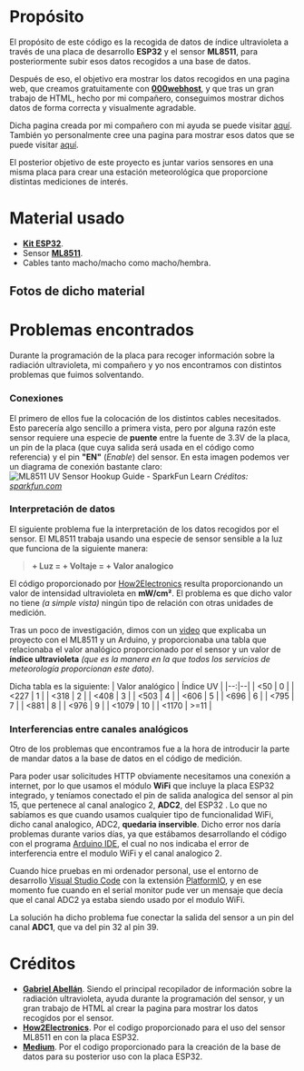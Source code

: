 # Propósito

El propósito de este código es la recogida de datos de índice ultravioleta a través de una placa de desarrollo **ESP32** y el sensor **ML8511**, para posteriormente subir esos datos recogidos a una base de datos.

Después de eso, el objetivo era mostrar los datos recogidos en una pagina web, que creamos gratuitamente con **[000webhost](https://000webhost.com/)**, y que tras un gran trabajo de HTML, hecho por mi compañero, conseguimos mostrar dichos datos de forma correcta y visualmente agradable.

Dicha pagina creada por mi compañero con mi ayuda se puede visitar [aquí](https://ultravioletasuperestacion.000webhostapp.com/).  También yo personalmente cree una pagina para mostrar esos datos que se puede visitar [aquí](https://ultravioletasuperestacion.000webhostapp.com/alberto.php).

El posterior objetivo de este proyecto es juntar varios sensores en una misma placa para crear una estación meteorológica que proporcione distintas mediciones de interés.


# Material usado

- **[Kit ESP32](https://www.amazon.es/Freenove-ESP32-WROVER-Included-Compatible-Wireless/dp/B0CJJH2C2C/ref=sr_1_7?adgrpid=55208455845&hvadid=279364096447&hvdev=c&hvlocphy=1005449&hvnetw=g&hvqmt=e&hvrand=4908225397421771884&hvtargid=kwd-403647908158&hydadcr=2892_1744813&keywords=esp32%20kit&qid=1702592440&sr=8-7)**.
- Sensor **[ML8511](https://www.amazon.es/RAKSTORE-GY-8511-ML8511-ruptura-anal%C3%B3gica/dp/B0C39YZT7X/ref=sr_1_2?__mk_es_ES=%C3%85M%C3%85%C5%BD%C3%95%C3%91&crid=3QMW400MGB4SM&keywords=ml8511&qid=1702592480&sprefix=ml8511,aps,96&sr=8-2)**.
- Cables tanto macho/macho como macho/hembra.

## Fotos de dicho material

# Problemas encontrados

Durante la programación de la placa para recoger información sobre la radiación ultravioleta, mi compañero y yo nos encontramos con distintos problemas que fuimos solventando.

### Conexiones
El primero de ellos fue la colocación de los distintos cables necesitados. Esto parecería algo sencillo a primera vista, pero por alguna razón este sensor requiere una especie de **puente** entre la fuente de 3.3V de la placa, un pin de la placa (que cuya salida será usada en el código como referencia) y el pin **"EN"** (*Enable*) del sensor.
En esta imagen podemos ver un diagrama de conexión bastante claro:
![ML8511 UV Sensor Hookup Guide - SparkFun Learn](https://cdn.sparkfun.com/assets/learn_tutorials/2/0/6/ML8511_UV_Hookup.png)
*Créditos: [sparkfun.com](https://learn.sparkfun.com/tutorials/ml8511-uv-sensor-hookup-guide/all)*

### Interpretación de datos
El siguiente problema fue la interpretación de los datos recogidos por el sensor. El ML8511 trabaja usando una especie de sensor sensible a la luz que funciona de la siguiente manera:
> **+ Luz = + Voltaje = + Valor analogico**

El código proporcionado por [How2Electronics](https://how2electronics.com/uv-index-meter-esp32-uv-sensor-ml8511/) resulta proporcionando un valor de intensidad ultravioleta en **mW/cm²**. El problema es que dicho valor no tiene *(a simple vista)* ningún tipo de relación con otras unidades de medición.

Tras un poco de investigación, dimos con un [video](https://www.youtube.com/watch?v=zbHh3onXqBc&t=1231s&ab_channel=RoboticsSpaceNV) que explicaba un proyecto con el ML8511 y un Arduino, y proporcionaba una tabla que relacionaba el valor analógico proporcionado por el sensor y un valor de **índice ultravioleta** *(que es la manera en la que todos los servicios de meteorología proporcionan este dato)*.

Dicha tabla es la siguiente:
| Valor analógico | Índice UV |
|--:|--|
| <50   | 0    |
| <227  | 1    |
| <318  | 2    |
| <408  | 3    |
| <503  | 4    |
| <606  | 5    |
| <696  | 6    |
| <795  | 7    |
| <881  | 8    |
| <976  | 9    |
| <1079 | 10   |
| <1170 | >=11 |

### Interferencias entre canales analógicos
Otro de los problemas que encontramos fue a la hora de introducir la parte de mandar datos a la base de datos en el código de medición.

Para poder usar solicitudes HTTP obviamente necesitamos una conexión a internet, por lo que usamos el módulo **WiFi** que incluye la placa ESP32 integrado, y teníamos conectado el pin de salida analogica del sensor al pin 15, que pertenece al canal analogico 2, **ADC2**, del ESP32 . Lo que no sabíamos es que cuando usamos cualquier tipo de funcionalidad WiFi, dicho canal analogico, ADC2, **quedaria inservible**. Dicho error nos daría problemas durante varios días, ya que estábamos desarrollando el código con el programa [Arduino IDE](https://www.arduino.cc/en/software), el cual no nos indicaba el error de interferencia entre el modulo WiFi y el canal analogico 2.

Cuando hice pruebas en mi ordenador personal, use el entorno de desarrollo [Visual Studio Code](https://code.visualstudio.com/) con la extensión [PlatformIO](https://platformio.org/), y en ese momento fue cuando en el serial monitor pude ver un mensaje que decía que el canal ADC2 ya estaba siendo usado por el modulo WiFi.

La solución ha dicho problema fue conectar la salida del sensor a un pin del canal **ADC1**, que va del pin 32 al pin 39.

# Créditos

- **[Gabriel Abellán](https://github.com/nullmistake)**. Siendo el principal recopilador de información sobre la radiación ultravioleta, ayuda durante la programación del sensor, y un gran trabajo de HTML al crear la pagina para mostrar los datos recogidos por el sensor.
- **[How2Electronics](https://how2electronics.com/uv-index-meter-esp32-uv-sensor-ml8511/)**. Por el codigo proporcionado para el uso del sensor ML8511 en con la placa ESP32.
- **[Medium](https://chintyaw.medium.com/esp32-project-10-insert-data-into-mysql-database-using-php-and-arduino-ide-84601ed91dc)**. Por el codigo proporcionado para la creación de la base de datos para su posterior uso con la placa ESP32.